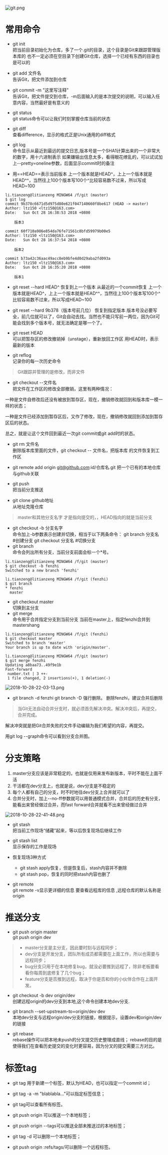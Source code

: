 ![git.png](https://upload-images.jianshu.io/upload_images/10797253-04e201a2a8cb1e30.png?imageMogr2/auto-orient/strip%7CimageView2/2/w/1240)

# 常用命令
-  git init   
把当前目录初始化为仓库，多了一个.git的目录，这个目录是Git来跟踪管理版本库的
也不一定必须在空目录下创建Git仓库，选择一个已经有东西的目录也是可以的

- git add 文件名   
告诉Git，把文件添加到仓库
- git commit -m "这里写注释"  
告诉Git，把文件提交到仓库，-m后面输入的是本次提交的说明，可以输入任意内容，当然最好是有意义的
- git status   
git status命令可以让我们时刻掌握仓库当前的状态
- git diff  
查看difference，显示的格式正是Unix通用的diff格式
- git log  
命令显示从最近到最远的提交日志,版本号是一个SHA1计算出来的一个非常大的数字，用十六进制表示
如果嫌输出信息太多，看得眼花缭乱的，可以试试加上--pretty=oneline参数，后面显示commit时的备注

- 用==HEAD==表示当前版本
上一个版本就是HEAD^，上上一个版本就是HEAD^^，当然往上100个版本写100个^比较容易数不过来，所以写成HEAD~100
```
li.tianzeng@litianzeng MINGW64 /f/git (master)
$ git log
commit 9b378c6671d5d975d80e621f047140660f8be617 (HEAD -> master)
Author: ltz150 <ltz150@163.com>
Date:   Sun Oct 28 16:38:53 2018 +0800

    版本3

commit 60f710a986e854da76fe71561c8bfd59979b00e5
Author: ltz150 <ltz150@163.com>
Date:   Sun Oct 28 16:37:54 2018 +0800

    版本2

commit b73a42c36aac49acc8eb9bfe4d0d29aba2fd093a
Author: ltz150 <ltz150@163.com>
Date:   Sun Oct 28 16:35:20 2018 +0800

    版本1

```
- git reset --hard HEAD^    恢复到上一个版本
从最近的一个commit恢复
上一个版本就是HEAD^，上上一个版本就是HEAD^^，当然往上100个版本写100个^比较容易数不过来，所以写成HEAD~100

- git reset --hard 9b378（版本号前几位）    恢复到指定版本
版本号没必要写全，前几位就可以了，Git会自动去找。当然也不能只写前一两位，因为Git可能会找到多个版本号，就无法确定是哪一个了。
- git reset HEAD <file>  
可以把暂存区的修改撤销掉（unstage），重新放回工作区
用HEAD时，表示最新的版本

- git reflog   
记录你的每一次历史命令

> Git跟踪并管理的是修改，而非文件

- git checkout --文件名  
把文件在工作区的修改全部撤销，这里有两种情况：

一种是文件自修改后还没有被放到暂存区，现在，撤销修改就回到和版本库一模一样的状态；

一种是文件已经添加到暂存区后，又作了修改，现在，撤销修改就回到添加到暂存区后的状态。

总之，就是让这个文件回到最近一次git commit或git add时的状态。
- git rm 文件名   
删除版本库里面的文件，git checkout -- 文件名，把版本库 的文件恢复到工作区

- git remote add origin   git@github.com:id/仓库名.git
把一个已有的本地仓库与github关联
- git push  
把当前分支推送

- git clone github地址  
从地址克隆仓库

> master和其他分支名字 才是指向提交的，，HEAD指向的就是当前分支

- git checkout -b 分支名字  
命令加上-b参数表示创建并切换，相当于以下两条命令：
git branch 分支名   #创建分支
git checkout 分支名  #切换分支
- git branch  
命令会列出所有分支，当前分支前面会标一个*号。
```
li.tianzeng@litianzeng MINGW64 /f/git (master)
$ git checkout -b fenzhi
Switched to a new branch 'fenzhi'

li.tianzeng@litianzeng MINGW64 /f/git (fenzhi)
$ git branch
* fenzhi
  master

```
- git checkout master   
切换到主分支
- git merge   
命令用于合并指定分支到当前分支
当前在master上，指定fenzhi合并到mastershang
```
li.tianzeng@litianzeng MINGW64 /f/git (fenzhi)
$ git checkout master
Switched to branch 'master'
Your branch is up to date with 'origin/master'.

li.tianzeng@litianzeng MINGW64 /f/git (master)
$ git merge fenzhi
Updating a8baa73..49f9e1b
Fast-forward
 number.txt | 3 ++-
 1 file changed, 2 insertions(+), 1 deletion(-)

```
![2018-10-28-22-03-13.png](https://upload-images.jianshu.io/upload_images/10797253-84aa6565ba94c5e0.png?imageMogr2/auto-orient/strip%7CimageView2/2/w/1240)

- git branch -d fenzhi
  git branch -D <name>强行删除。
删除fenzhi，建议合并后删除

> 当Git无法自动合并分支时，就必须首先解决冲突。解决冲突后，再提交，合并完成。

解决冲突就是把Git合并失败的文件手动编辑为我们希望的内容，再提交。

用git log --graph命令可以看到分支合并图。
# 分支策略
1. master分支应该是非常稳定的，也就是仅用来发布新版本，平时不能在上面干活
2. 干活都在dev分支上，也就是说，dev分支是不稳定的
3. 每个人都有自己的分支，时不时地往dev分支上合并就可以了
4. 合并分支时，加上--no-ff参数就可以用普通模式合并，合并后的历史有分支，能看出来曾经做过合并，而fast forward合并就看不出来曾经做过合并

![2018-10-28-22-41-48.png](https://upload-images.jianshu.io/upload_images/10797253-b8c9e80afe7f0748.png?imageMogr2/auto-orient/strip%7CimageView2/2/w/1240)


- git stash   
把当前工作现场“储藏”起来，等以后恢复现场后继续工作

- git stash list   
显示保存的工作是现场

- 恢复现场3种方式
    * git stash apply恢复，但是恢复后，stash内容并不删除
    * git stash pop，恢复的同时把stash内容也删了

- git remote    
  git remote -v显示更详细的信息
要查看远程库的信息 ,远程仓库的默认名称是origin


# 推送分支
- git push origin master  
  git push origin dev  

> - master分支是主分支，因此要时刻与远程同步；
> - dev分支是开发分支，团队所有成员都需要在上面工作，所以也需要与远程同步；
>  - bug分支只用于在本地修复bug，就没必要推到远程了，除非老板要看看你每周到底修复了几个bug；
> - feature分支是否推到远程，取决于你是否和你的小伙伴合作在上面开发。

- git checkout -b dev origin/dev  
创建远程origin的dev分支到本地,这个命令创建本地dev分支.
- git branch --set-upstream-to=origin/dev dev  
本地dev分支与远程origin/dev分支的链接，根据提示，设置dev和origin/dev的链接

- git rebase  
 rebase操作可以把本地未push的分叉提交历史整理成直线；
rebase的目的是使得我们在查看历史提交的变化时更容易，因为分叉的提交需要三方对比。

# 标签tag
- git tag <tagname>用于新建一个标签，默认为HEAD，也可以指定一个commit id；

- git tag -a <tagname> -m "blablabla..."可以指定标签信息；

- git tag可以查看所有标签。
- git push origin <tagname>可以推送一个本地标签；

- git push origin --tags可以推送全部未推送过的本地标签；

- git tag -d <tagname>可以删除一个本地标签；

- git push origin :refs/tags/<tagname>可以删除一个远程标签。
